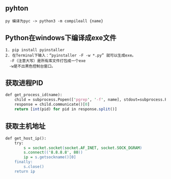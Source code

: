 ## pyhton

```
py 编译为pyc -> python3 -m compileall {name}
```

## Python在windows下编译成exe文件

```
1. pip install pyinstaller
2. 在Terminal下输入：“pyinstaller -F -w *.py” 就可以生成exe。
  -F（注意大写）是所有库文件打包成一个exe
　-w是不出黑色控制台窗口。
```



## 获取进程PID

```perl
def get_process_id(name):
    child = subprocess.Popen(['pgrep', '-f', name], stdout=subprocess.PIPE, shell=False)
    response = child.communicate()[0]
    return [int(pid) for pid in response.split()]
```



## 获取主机地址

```perl
def get_host_ip():
    try:
        s = socket.socket(socket.AF_INET, socket.SOCK_DGRAM)
        s.connect(('8.8.8.8', 80))
        ip = s.getsockname()[0]
    finally:
        s.close()
    return ip
```


